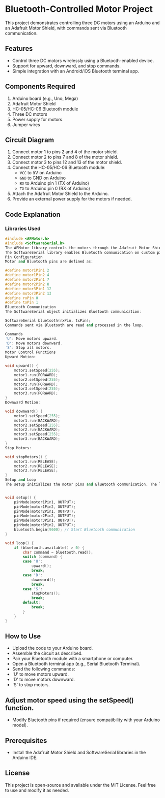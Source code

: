 # Bluetooth-Controlled Motor Project

This project demonstrates controlling three DC motors using an Arduino and an Adafruit Motor Shield, with commands sent via Bluetooth communication.

## Features

- Control three DC motors wirelessly using a Bluetooth-enabled device.
- Support for upward, downward, and stop commands.
- Simple integration with an Android/iOS Bluetooth terminal app.

## Components Required

1. Arduino board (e.g., Uno, Mega)
2. Adafruit Motor Shield
3. HC-05/HC-06 Bluetooth module
4. Three DC motors
5. Power supply for motors
6. Jumper wires

## Circuit Diagram

1. Connect motor 1 to pins 2 and 4 of the motor shield.
2. Connect motor 2 to pins 7 and 8 of the motor shield.
3. Connect motor 3 to pins 12 and 13 of the motor shield.
4. Connect the HC-05/HC-06 Bluetooth module:
   - `VCC` to 5V on Arduino
   - `GND` to GND on Arduino
   - `RX` to Arduino pin 1 (TX of Arduino)
   - `TX` to Arduino pin 0 (RX of Arduino)
5. Attach the Adafruit Motor Shield to the Arduino.
6. Provide an external power supply for the motors if needed.

## Code Explanation

### Libraries Used

```cpp
#include <AFMotor.h>
#include <SoftwareSerial.h>
The AFMotor library controls the motors through the Adafruit Motor Shield.
The SoftwareSerial library enables Bluetooth communication on custom pins.
Pin Configuration
Motor and Bluetooth pins are defined as:

#define motor1Pin1 2
#define motor1Pin2 4
#define motor2Pin1 7
#define motor2Pin2 8
#define motor3Pin1 12
#define motor3Pin2 13
#define rxPin 0
#define txPin 1
Bluetooth Communication
The SoftwareSerial object initializes Bluetooth communication:

SoftwareSerial bluetooth(rxPin, txPin);
Commands sent via Bluetooth are read and processed in the loop.

Commands
'U': Move motors upward.
'D': Move motors downward.
'S': Stop all motors.
Motor Control Functions
Upward Motion:

void upward() {
    motor1.setSpeed(255);
    motor1.run(FORWARD);
    motor2.setSpeed(255);
    motor2.run(FORWARD);
    motor3.setSpeed(255);
    motor3.run(FORWARD);
}
Downward Motion:

void downward() {
    motor1.setSpeed(255);
    motor1.run(BACKWARD);
    motor2.setSpeed(255);
    motor2.run(BACKWARD);
    motor3.setSpeed(255);
    motor3.run(BACKWARD);
}
Stop Motors:

void stopMotors() {
    motor1.run(RELEASE);
    motor2.run(RELEASE);
    motor3.run(RELEASE);
}
Setup and Loop
The setup initializes the motor pins and Bluetooth communication. The loop processes incoming Bluetooth commands:


void setup() {
    pinMode(motor1Pin1, OUTPUT);
    pinMode(motor1Pin2, OUTPUT);
    pinMode(motor2Pin1, OUTPUT);
    pinMode(motor2Pin2, OUTPUT);
    pinMode(motor3Pin1, OUTPUT);
    pinMode(motor3Pin2, OUTPUT);
    bluetooth.begin(9600); // Start Bluetooth communication
}

void loop() {
    if (bluetooth.available() > 0) {
        char command = bluetooth.read();
        switch (command) {
        case 'U':
            upward();
            break;
        case 'D':
            downward();
            break;
        case 'S':
            stopMotors();
            break;
        default:
            break;
        }
    }
}
```
## How to Use
- Upload the code to your Arduino board.
- Assemble the circuit as described.
- Pair your Bluetooth module with a smartphone or computer.
- Open a Bluetooth terminal app (e.g., Serial Bluetooth Terminal).
- Send the following commands:
- 'U' to move motors upward.
- 'D' to move motors downward.
- 'S' to stop motors.
## Adjust motor speed using the setSpeed() function.
- Modify Bluetooth pins if required (ensure compatibility with your Arduino model).
## Prerequisites
- Install the Adafruit Motor Shield and SoftwareSerial libraries in the Arduino IDE.
## License
This project is open-source and available under the MIT License. Feel free to use and modify it as needed.

